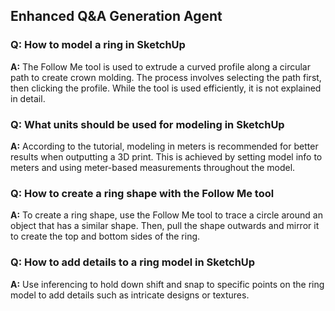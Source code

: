 ## Enhanced Q&A Generation Agent

### Q: How to model a ring in SketchUp
**A:** The Follow Me tool is used to extrude a curved profile along a circular path to create crown molding. The process involves selecting the path first, then clicking the profile. While the tool is used efficiently, it is not explained in detail.

### Q: What units should be used for modeling in SketchUp
**A:** According to the tutorial, modeling in meters is recommended for better results when outputting a 3D print. This is achieved by setting model info to meters and using meter-based measurements throughout the model.

### Q: How to create a ring shape with the Follow Me tool
**A:** To create a ring shape, use the Follow Me tool to trace a circle around an object that has a similar shape. Then, pull the shape outwards and mirror it to create the top and bottom sides of the ring.

### Q: How to add details to a ring model in SketchUp
**A:** Use inferencing to hold down shift and snap to specific points on the ring model to add details such as intricate designs or textures.